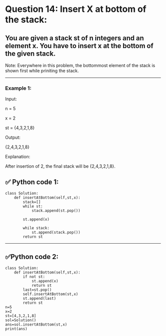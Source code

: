 # Question 14: Insert X at bottom of the stack:

## You are given a stack st of n integers and an element x. You have to insert x at the bottom of the given stack. 
Note: Everywhere in this problem, the bottommost element of the stack is shown first while priniting the stack.

---
### Example 1:

Input:

n = 5

x = 2

st = {4,3,2,1,8}

Output:

{2,4,3,2,1,8}

Explanation:

After insertion of 2, the final stack will be {2,4,3,2,1,8}.

## ✅ Python code 1:

```
class Solution:
    def insertAtBottom(self,st,x):
        stack=[]
        while st:
            stack.append(st.pop())
            
        st.append(x)
        
        while stack:
            st.append(stack.pop())
        return st
```

---
## ✅Python code 2:

```
class Solution:
    def insertAtBottom(self,st,x):
        if not st:
            st.append(x)
            return st
        last=st.pop()
        self.insertAtBottom(st,x)
        st.append(last)
        return st
n=5
x=2
st=[4,3,2,1,8]
sol=Solution()
ans=sol.insertAtBottom(st,x)
print(ans)
```
